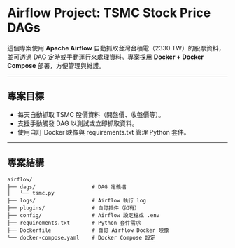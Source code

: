 # Airflow Project: TSMC Stock Price DAGs

這個專案使用 **Apache Airflow** 自動抓取台灣台積電（2330.TW）的股票資料，並可透過 DAG 定時或手動運行來處理資料。專案採用 **Docker + Docker Compose** 部署，方便管理與維護。

---

## 專案目標

- 每天自動抓取 TSMC 股價資料（開盤價、收盤價等）。
- 支援手動觸發 DAG 以測試或立即抓取資料。
- 使用自訂 Docker 映像與 requirements.txt 管理 Python 套件。

---

## 專案結構

```text
airflow/
├── dags/                  # DAG 定義檔
│   └── tsmc.py
├── logs/                  # Airflow 執行 log
├── plugins/               # 自訂插件（如有）
├── config/                # Airflow 設定檔或 .env
├── requirements.txt       # Python 套件需求
├── Dockerfile             # 自訂 Airflow Docker 映像
└── docker-compose.yaml    # Docker Compose 設定
